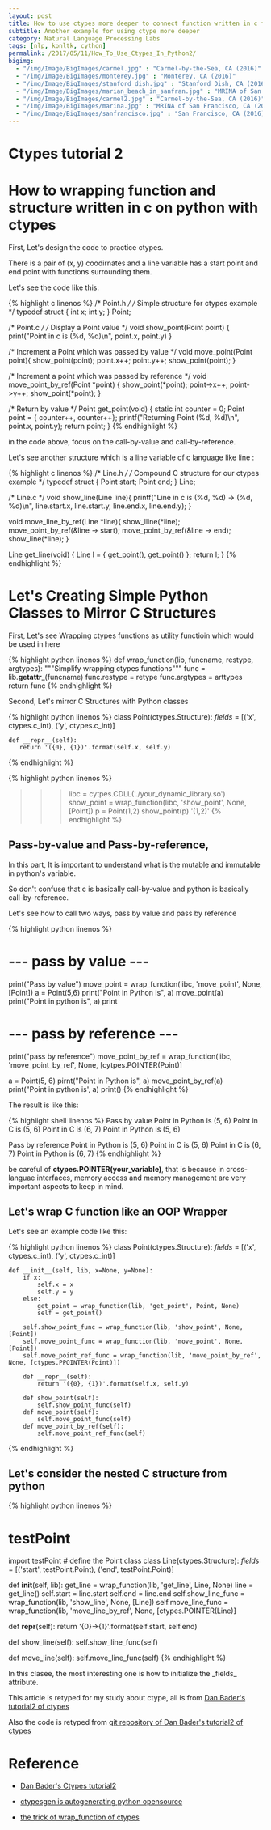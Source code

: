 ```yaml
---
layout: post
title: How to use ctypes more deeper to connect function written in c from python
subtitle: Another example for using ctype more deeper
category: Natural Language Processing Labs
tags: [nlp, konltk, cython]
permalink: /2017/05/11/How_To_Use_Ctypes_In_Python2/
bigimg: 
  - "/img/Image/BigImages/carmel.jpg" : "Carmel-by-the-Sea, CA (2016)"
  - "/img/Image/BigImages/monterey.jpg" : "Monterey, CA (2016)"
  - "/img/Image/BigImages/stanford_dish.jpg" : "Stanford Dish, CA (2016)"
  - "/img/Image/BigImages/marian_beach_in_sanfran.jpg" : "MRINA of San Francisco, CA (2016)"
  - "/img/Image/BigImages/carmel2.jpg" : "Carmel-by-the-Sea, CA (2016)"
  - "/img/Image/BigImages/marina.jpg" : "MRINA of San Francisco, CA (2016)"
  - "/img/Image/BigImages/sanfrancisco.jpg" : "San Francisco, CA (2016)"
---
```


# Ctypes tutorial 2

# How to wrapping function and structure written in c on python with ctypes 

First, Let's design the code to practice ctypes.

There is a pair of (x, y) coodirnates and a line variable has a start point and end point with functions surrounding them.

Let's see the code like this:

{% highlight c linenos %}
/* Point.h */
/* Simple structure for ctypes example */
typedef struct {
   int x; 
   int y;
} Point;

/* Point.c */
/* Display a Point value */
void show_point(Point point) {
   print("Point in c is (%d, %d)\n", point.x, point.y)
}

/* Increment a Point which was passed by value */
void move_point(Point point){
   show_point(point);
   point.x++;
   point.y++;
   show_point(point);
}

/* Increment a point which was passed by reference */
void move_point_by_ref(Point *point) {
    show_point(*point);
    point->x++;
    point->y++;
    show_point(*point);
}

/* Return by value */
Point get_point(void) {
   static int counter = 0;
   Point point = { counter++, counter++};
   printf("Returning Point (%d, %d)\n", point.x, point.y);
   return point;
}
{% endhighlight %}

in the code above, focus on the call-by-value and call-by-reference.

Let's see another structure which is a line variable of c language like line :

{% highlight c linenos %}
/* Line.h */
/* Compound C structure for our ctypes example */
typedef struct {
  Point start;
  Point end;
} Line;

/* Line.c */
void show_line(Line line){
    printf("Line in c is (%d, %d) -> (%d, %d)\n",
           line.start.x, line.start.y, 
           line.end.x, line.end.y);
}

void move_line_by_ref(Line *line){
   show_lline(*line);
   move_point_by_ref(&line -> start);
   move_point_by_ref(&line -> end);
   show_line(*line);
}

Line get_line(void) {
   Line l = { get_point(), get_point() };
   return l;
}
{% endhighlight %}

# Let's Creating Simple Python Classes to Mirror C Structures

First, Let's see Wrapping ctypes functions as utility functioin which would be used in here

{% highlight python linenos %}
def wrap_function(lib, funcname, restype, argtypes):
    """Simplify wrapping ctypes functions"""
    func = lib.__getattr___(funcname)
    func.restype = retype
    func.argtypes = arttypes
    return func
{% endhighlight %}

Second, Let's mirror C Structures with Python classes

{% highlight python linenos %}
class Point(ctypes.Structure):
    _fields_ = [('x', ctypes.c_int), ('y', ctypes.c_int)]
    
    def __repr__(self):
       return '({0}, {1})'.format(self.x, self.y)
{% endhighlight %}

{% highlight python linenos %}
>>> libc = cytpes.CDLL('./your_dynamic_library.so')
>>> show_point = wrap_function(libc, 'show_point', None, [Point])
>>> p = Point(1,2)
>>> show_point(p)
'(1,2)'
{% endhighlight %}

## Pass-by-value and Pass-by-reference, 

In this part, It is important to understand what is the mutable and immutable in python's variable. 

So don't confuse that c is basically call-by-value and python is basically call-by-reference.

Let's see how to call two ways, pass by value and pass by reference

{% highlight python linenos %}
# --- pass by value ---
print("Pass by value")
move_point = wrap_function(libc, 'move_point', None, [Point])
a = Point(5,6)
print("Point in Python is", a)
move_point(a)
print("Point in python is", a)
print

# --- pass by reference ---
print("pass by reference")
move_point_by_ref = wrap_function(libc, 'move_point_by_ref', None, [cytpes.POINTER(Point)]

a = Point(5, 6)
pirnt("Point in Python is", a)
move_point_by_ref(a)
print("Point in python is', a)
print()
{% endhighlight %}

The result is like this:

{% highlight shell linenos %}
Pass by value
Point in Python is (5, 6)
Point in C is (5, 6)
Point in C is (6, 7)
Point in Python is (5, 6)

Pass by reference
Point in Python is (5, 6)
Point in C is (5, 6)
Point in C is (6, 7)
Point in Python is (6, 7)
{% endhighlight %}

be careful of **ctypes.POINTER(your_variable)**, that is because in cross-languae interfaces, memory access and memory management are very important aspects  to keep in mind.


##  Let's wrap C function like an OOP Wrapper

Let's see an example code like this:

{% highlight python linenos %}
class Point(ctypes.Structure):
    _fields_ = [('x', ctypes.c_int), ('y', ctypes.c_int)]
    
    def __init__(self, lib, x=None, y=None):
        if x:
            self.x = x
            self.y = y
        else:
            get_point = wrap_function(lib, 'get_point', Point, None)
            self = get_point()
            
        self.show_point_func = wrap_function(lib, 'show_point', None, [Point])
        self.move_point_func = wrap_function(lib, 'move_point', None, [Point])
        self.move_point_ref_func = wrap_function(lib, 'move_point_by_ref', None, [ctypes.PPOINTER(Point)])
        
        def __repr__(self): 
            return '({0}, {1})'.format(self.x, self.y)
        
        def show_point(self):
            self.show_point_func(self)
        def move_point(self):
            self.move_point_func(self)
        def move_point_by_ref(self):
            self.move_point_ref_func(self)
{% endhighlight %}

## Let's consider the nested C structure from python

{% highlight python linenos %}
# testPoint 
import testPoint # define the Point class
class Line(ctypes.Structure):
   _fields_ = [('start', testPoint.Point), ('end', testPoint.Point)]
   
   def __init__(self, lib): 
       get_line = wrap_function(lib, 'get_line', Line, None)
       line = get_line()
       self.start = line.start
       self.end = line.end
       self.show_line_func = wrap_function(lib, 'show_line', None, [Line])
       self.move_line_func = wrap_function(lib, 'move_line_by_ref', None, [ctypes.POINTER(Line)]
       
   def __repr__(self):
       return '{0}->{1}'.format(self.start, self.end)
   
   def show_line(self):
       self.show_line_func(self)
       
   def move_line(self):
       self.move_line_func(self)
{% endhighlight %}

In this clasee, the most interesting one is how to initialize the \_fields\_ attribute.

This article is retyped for my study about ctype, all is from [Dan Bader's tutorial2 of ctypes](https://dbader.org/blog/python-ctypes-tutorial-part-2)

Also the code is retyped from [git repository of Dan Bader's tutorial2 of ctypes](https://github.com/jima80525/ctypes_example/tree/master/tutorial2)


# Reference 

 - [Dan Bader's Ctypes tutorial2](https://dbader.org/blog/python-ctypes-tutorial-part-2)

 - [ctypesgen is autogenerating python opensource](https://github.com/davidjamesca/ctypesgen)
 
 - [the trick of wrap_function of ctypes](https://www.cs.unc.edu/~gb/blog/2007/02/11/ctypes-tricks/)
